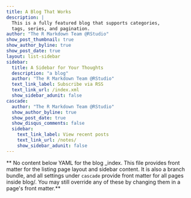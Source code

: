 ```yaml
---
title: A Blog That Works
description: |
  This is a fully featured blog that supports categories, 
  tags, series, and pagination.
author: "The R Markdown Team @RStudio"
show_post_thumbnail: true
show_author_byline: true
show_post_date: true
layout: list-sidebar
sidebar: 
  title: A Sidebar for Your Thoughts
  description: "a blog"
  author: "The R Markdown Team @RStudio"
  text_link_label: Subscribe via RSS
  text_link_url: /index.xml
  show_sidebar_adunit: false 
cascade:
  author: "The R Markdown Team @RStudio"
  show_author_byline: true
  show_post_date: true
  show_disqus_comments: false
  sidebar:
    text_link_label: View recent posts
    text_link_url: /notes/
    show_sidebar_adunit: false
---
```



** No content below YAML for the blog _index. This file provides front matter for the listing page layout and sidebar content. It is also a branch bundle, and all settings under `cascade` provide front matter for all pages inside blog/. You may still override any of these by changing them in a page's front matter.**
